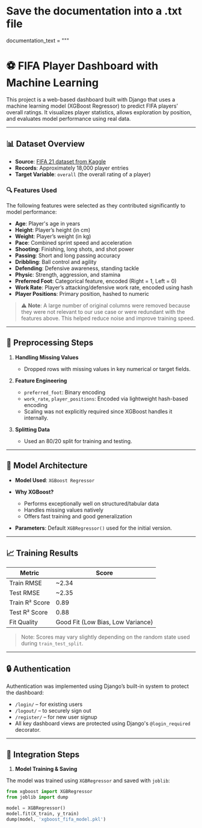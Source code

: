 # Save the documentation into a .txt file

documentation_text = """
# ⚽ FIFA Player Dashboard with Machine Learning

This project is a web-based dashboard built with Django that uses a machine learning model (XGBoost Regressor) to predict FIFA players’ overall ratings. It visualizes player statistics, allows exploration by position, and evaluates model performance using real data.

---

## 📊 Dataset Overview

- **Source**: [FIFA 21 dataset from Kaggle](https://www.kaggle.com/stefanoleone992/fifa-21-complete-player-dataset)  
- **Records**: Approximately 18,000 player entries  
- **Target Variable**: `overall` (the overall rating of a player)

### 🔍 Features Used

The following features were selected as they contributed significantly to model performance:

- **Age**: Player's age in years  
- **Height**: Player’s height (in cm)  
- **Weight**: Player’s weight (in kg)  
- **Pace**: Combined sprint speed and acceleration  
- **Shooting**: Finishing, long shots, and shot power  
- **Passing**: Short and long passing accuracy  
- **Dribbling**: Ball control and agility  
- **Defending**: Defensive awareness, standing tackle  
- **Physic**: Strength, aggression, and stamina  
- **Preferred Foot**: Categorical feature, encoded (Right = 1, Left = 0)  
- **Work Rate**: Player’s attacking/defensive work rate, encoded using hash  
- **Player Positions**: Primary position, hashed to numeric

> ⚠️ **Note**: A large number of original columns were removed because they were not relevant to our use case or were redundant with the features above. This helped reduce noise and improve training speed.

---

## 🧹 Preprocessing Steps

1. **Handling Missing Values**  
   - Dropped rows with missing values in key numerical or target fields.

2. **Feature Engineering**  
   - `preferred_foot`: Binary encoding  
   - `work_rate`, `player_positions`: Encoded via lightweight hash-based encoding  
   - Scaling was not explicitly required since XGBoost handles it internally.

3. **Splitting Data**  
   - Used an 80/20 split for training and testing.

---

## 🤖 Model Architecture

- **Model Used**: `XGBoost Regressor`  
- **Why XGBoost?**  
  - Performs exceptionally well on structured/tabular data  
  - Handles missing values natively  
  - Offers fast training and good generalization

- **Parameters**: Default `XGBRegressor()` used for the initial version.

---

## 📈 Training Results

| Metric           | Score  |
|------------------|--------|
| Train RMSE       | ~2.34  |
| Test RMSE        | ~2.35  |
| Train R² Score   | 0.89   |
| Test R² Score    | 0.88   |
| Fit Quality      | Good Fit (Low Bias, Low Variance) |

> Note: Scores may vary slightly depending on the random state used during `train_test_split`.

---

## 🔒 Authentication

Authentication was implemented using Django’s built-in system to protect the dashboard:

- `/login/` – for existing users  
- `/logout/` – to securely sign out  
- `/register/` – for new user signup  
- All key dashboard views are protected using Django's `@login_required` decorator.

---

## 🔧 Integration Steps

1. **Model Training & Saving**

The model was trained using `XGBRegressor` and saved with `joblib`:

```python
from xgboost import XGBRegressor
from joblib import dump

model = XGBRegressor()
model.fit(X_train, y_train)
dump(model, 'xgboost_fifa_model.pkl')
